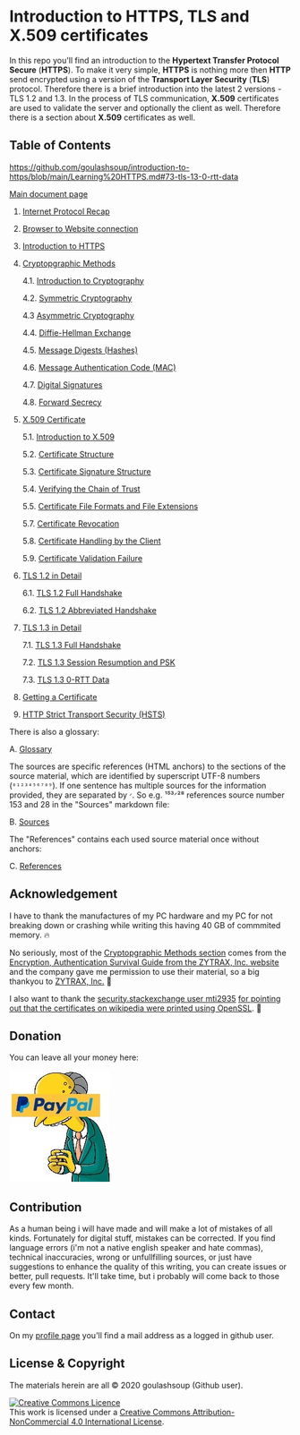 # Introduction to HTTPS, TLS and X.509 certificates

In this repo you'll find an introduction to the **Hypertext Transfer Protocol Secure** (**HTTPS**). To make it very simple, **HTTPS** is nothing more then **HTTP** send encrypted using a version of the **Transport Layer Security** (**TLS**) protocol. Therefore there is a brief introduction into the latest 2 versions - TLS 1.2 and 1.3. In the process of TLS communication, **X.509** certificates are used to validate the server and optionally the client as well. Therefore there is a section about **X.509** certificates as well.

## Table of Contents

https://github.com/goulashsoup/introduction-to-https/blob/main/Learning%20HTTPS.md#73-tls-13-0-rtt-data

[Main document page](https://github.com/goulashsoup/introduction-to-https/blob/main/Learning%20HTTPS.md)

1. [Internet Protocol Recap](https://github.com/goulashsoup/introduction-to-https/blob/main/Learning%20HTTPS.md#1-internet-protocol-recap)

2. [Browser to Website connection](https://github.com/goulashsoup/introduction-to-https/blob/main/Learning%20HTTPS.md#2-browser-to-website-connection)

3. [Introduction to HTTPS](https://github.com/goulashsoup/introduction-to-https/blob/main/Learning%20HTTPS.md#3-introduction-to-https)

4. [Cryptopgraphic Methods](https://github.com/goulashsoup/introduction-to-https/blob/main/Learning%20HTTPS.md#4-cryptopgraphic-methods)

    4.1. [Introduction to Cryptography](/Learning%20HTTPS.md#41-introduction-to-cryptography)

    4.2. [Symmetric Cryptography](https://github.com/goulashsoup/introduction-to-https/blob/main/Learning%20HTTPS.md#42-symmetric-cryptography)

    4.3 [Asymmetric Cryptography](https://github.com/goulashsoup/introduction-to-https/blob/main/Learning%20HTTPS.md#43-asymmetric-cryptography)

    4.4. [Diffie-Hellman Exchange](https://github.com/goulashsoup/introduction-to-https/blob/main/Learning%20HTTPS.md#44-diffie-hellman-exchange)

    4.5. [Message Digests (Hashes)](https://github.com/goulashsoup/introduction-to-https/blob/main/Learning%20HTTPS.md#45-message-digests-hashes)

    4.6. [Message Authentication Code (MAC)](https://github.com/goulashsoup/introduction-to-https/blob/main/Learning%20HTTPS.md#46-message-authentication-code-mac)

    4.7. [Digital Signatures](https://github.com/goulashsoup/introduction-to-https/blob/main/Learning%20HTTPS.md#47-digital-signatures)

    4.8. [Forward Secrecy](https://github.com/goulashsoup/introduction-to-https/blob/main/Learning%20HTTPS.md#48-forward-secrecy)

5. [X.509 Certificate](https://github.com/goulashsoup/introduction-to-https/blob/main/Learning%20HTTPS.md#5-x509-certificate)

    5.1. [Introduction to X.509](https://github.com/goulashsoup/introduction-to-https/blob/main/Learning%20HTTPS.md#51-introduction-to-x509)

    5.2. [Certificate Structure](https://github.com/goulashsoup/introduction-to-https/blob/main/Learning%20HTTPS.md#52-certificate-structure)

    5.3. [Certificate Signature Structure](https://github.com/goulashsoup/introduction-to-https/blob/main/Learning%20HTTPS.md#53-certificate-signature-structure)

    5.4. [Verifying the Chain of Trust](https://github.com/goulashsoup/introduction-to-https/blob/main/Learning%20HTTPS.md#55-verifying-the-chain-of-trust)

    5.5. [Certificate File Formats and File Extensions](https://github.com/goulashsoup/introduction-to-https/blob/main/Learning%20HTTPS.md#56-certificate-file-formats-and-file-extensions)

    5.7. [Certificate Revocation](https://github.com/goulashsoup/introduction-to-https/blob/main/Learning%20HTTPS.md#57-certificate-revocation)

    5.8. [Certificate Handling by the Client](https://github.com/goulashsoup/introduction-to-https/blob/main/Learning%20HTTPS.md#58-certificate-handling-by-the-client)

    5.9. [Certificate Validation Failure](https://github.com/goulashsoup/introduction-to-https/blob/main/Learning%20HTTPS.md#59-certificate-validation-failure)

6. [TLS 1.2 in Detail](https://github.com/goulashsoup/introduction-to-https/blob/main/Learning%20HTTPS.md#6-tls-12-in-detail)

    6.1. [TLS 1.2 Full Handshake](https://github.com/goulashsoup/introduction-to-https/blob/main//Learning%20HTTPS.md#61-tls-12-full-handshake)

    6.2. [TLS 1.2 Abbreviated Handshake](https://github.com/goulashsoup/introduction-to-https/blob/main/Learning%20HTTPS.md#62-tls-12-abbreviated-handshake)

7. [TLS 1.3 in Detail](https://github.com/goulashsoup/introduction-to-https/blob/main/Learning%20HTTPS.md#7-tls-13-in-detail)

    7.1. [TLS 1.3 Full Handshake](https://github.com/goulashsoup/introduction-to-https/blob/main/Learning%20HTTPS.md#71-tls-13-full-handshake)

    7.2. [TLS 1.3 Session Resumption and PSK](https://github.com/goulashsoup/introduction-to-https/blob/main/Learning%20HTTPS.md#72-tls-13-session-resumption-and-psk)

    7.3. [TLS 1.3 0-RTT Data](https://github.com/goulashsoup/introduction-to-https/blob/main/Learning%20HTTPS.md#73-tls-13-0-rtt-data)

8. [Getting a Certificate](https://github.com/goulashsoup/introduction-to-https/blob/main/Learning%20HTTPS.md#8-getting-a-certificate)

9. [HTTP Strict Transport Security (HSTS)](https://github.com/goulashsoup/introduction-to-https/blob/main/Learning%20HTTPS.md#9-http-strict-transport-security-hsts)

There is also a glossary:

A. [Glossary](https://github.com/goulashsoup/introduction-to-https/blob/main/etc/Glossary.md)

The sources are specific references (HTML anchors) to the sections of the source material, which are identified by superscript UTF-8 numbers (`⁰¹²³⁴⁵⁶⁷⁸⁹`). If one sentence has multiple sources for the information provided, they are separated by `ᐟ`. So e.g. ¹⁵³ᐟ²⁸ references source number 153 and 28 in the "Sources" markdown file:

B. [Sources](https://github.com/goulashsoup/introduction-to-https/blob/main/etc/Sources.md)

The "References" contains each used source material once without anchors:

C. [References](https://github.com/goulashsoup/introduction-to-https/blob/main/etc/References.md)

## Acknowledgement

I have to thank the manufactures of my PC hardware and my PC for not breaking down or crashing while writing this having 40 GB of commmited memory. :fire:

No seriously, most of the [Cryptopgraphic Methods section](/Learning%20HTTPS.md#4-cryptopgraphic-methods) comes from the [Encryption, Authentication Survival Guide from the ZYTRAX, Inc. website](https://www.zytrax.com/tech/survival/encryption.html) and the company gave me permission to use their material, so a big thankyou to [ZYTRAX, Inc.](https://www.zytrax.com/) :pray:

I also want to thank the [security.stackexchange user mti2935](https://security.stackexchange.com/users/69717/mti2935) [for pointing out that the certificates on wikipedia were printed using OpenSSL](https://security.stackexchange.com/questions/233880/where-are-field-names-of-decoded-human-readable-x-509-certificates-specified/233883#233883). :pray:

## Donation

You can leave all your money here:

<a href="https://paypal.me/goulashsoup">
    <img src="img/burns-paypal.jpg">
</a>

## Contribution

As a human being i will have made and will make a lot of mistakes of all kinds. Fortunately for digital stuff, mistakes can be corrected. If you find language errors (i'm not a native english speaker and hate commas), technical inaccuracies, wrong or unfullfilling sources, or just have suggestions to enhance the quality of this writing, you can create issues or better, pull requests. It'll take time, but i probably will come back to those every few month.

## Contact

On my [profile page](https://github.com/goulashsoup) you'll find a mail address as a logged in github user.

## License & Copyright

The materials herein are all &copy; 2020 goulashsoup (Github user).

<a rel="license" href="http://creativecommons.org/licenses/by-nc/4.0/"><img alt="Creative Commons Licence" style="border-width:0" src="https://i.creativecommons.org/l/by-nc/4.0/88x31.png" /></a><br />This work is licensed under a <a rel="license" href="http://creativecommons.org/licenses/by-nc/4.0/">Creative Commons Attribution-NonCommercial 4.0 International License</a>.

